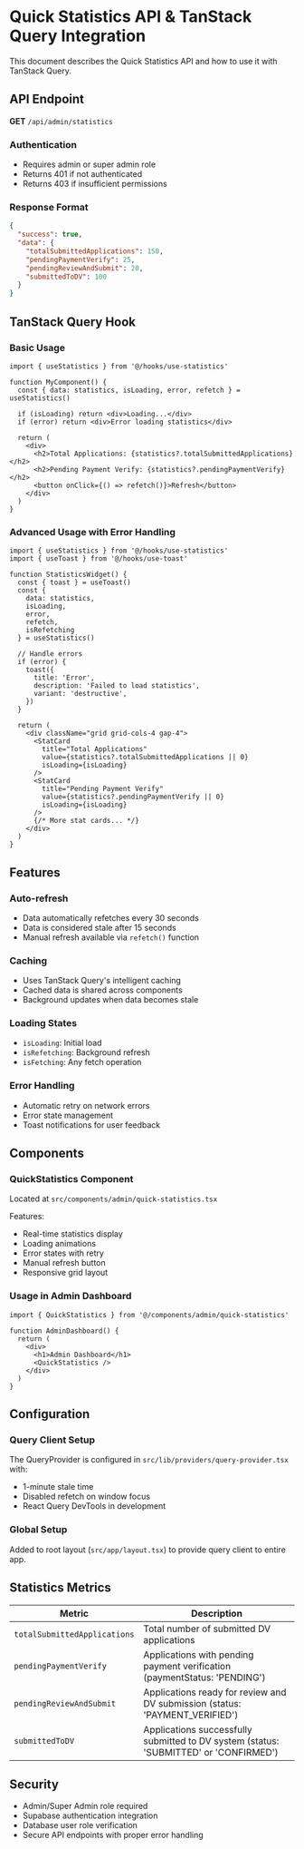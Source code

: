# Quick Statistics API & TanStack Query Integration

This document describes the Quick Statistics API and how to use it with TanStack Query.

## API Endpoint

**GET** `/api/admin/statistics`

### Authentication
- Requires admin or super admin role
- Returns 401 if not authenticated
- Returns 403 if insufficient permissions

### Response Format
```json
{
  "success": true,
  "data": {
    "totalSubmittedApplications": 150,
    "pendingPaymentVerify": 25,
    "pendingReviewAndSubmit": 20,
    "submittedToDV": 100
  }
}
```

## TanStack Query Hook

### Basic Usage

```tsx
import { useStatistics } from '@/hooks/use-statistics'

function MyComponent() {
  const { data: statistics, isLoading, error, refetch } = useStatistics()

  if (isLoading) return <div>Loading...</div>
  if (error) return <div>Error loading statistics</div>

  return (
    <div>
      <h2>Total Applications: {statistics?.totalSubmittedApplications}</h2>
      <h2>Pending Payment Verify: {statistics?.pendingPaymentVerify}</h2>
      <button onClick={() => refetch()}>Refresh</button>
    </div>
  )
}
```

### Advanced Usage with Error Handling

```tsx
import { useStatistics } from '@/hooks/use-statistics'
import { useToast } from '@/hooks/use-toast'

function StatisticsWidget() {
  const { toast } = useToast()
  const { 
    data: statistics, 
    isLoading, 
    error, 
    refetch, 
    isRefetching 
  } = useStatistics()

  // Handle errors
  if (error) {
    toast({
      title: 'Error',
      description: 'Failed to load statistics',
      variant: 'destructive',
    })
  }

  return (
    <div className="grid grid-cols-4 gap-4">
      <StatCard 
        title="Total Applications"
        value={statistics?.totalSubmittedApplications || 0}
        isLoading={isLoading}
      />
      <StatCard 
        title="Pending Payment Verify"
        value={statistics?.pendingPaymentVerify || 0}
        isLoading={isLoading}
      />
      {/* More stat cards... */}
    </div>
  )
}
```

## Features

### Auto-refresh
- Data automatically refetches every 30 seconds
- Data is considered stale after 15 seconds
- Manual refresh available via `refetch()` function

### Caching
- Uses TanStack Query's intelligent caching
- Cached data is shared across components
- Background updates when data becomes stale

### Loading States
- `isLoading`: Initial load
- `isRefetching`: Background refresh
- `isFetching`: Any fetch operation

### Error Handling
- Automatic retry on network errors
- Error state management
- Toast notifications for user feedback

## Components

### QuickStatistics Component
Located at `src/components/admin/quick-statistics.tsx`

Features:
- Real-time statistics display
- Loading animations
- Error states with retry
- Manual refresh button
- Responsive grid layout

### Usage in Admin Dashboard
```tsx
import { QuickStatistics } from '@/components/admin/quick-statistics'

function AdminDashboard() {
  return (
    <div>
      <h1>Admin Dashboard</h1>
      <QuickStatistics />
    </div>
  )
}
```

## Configuration

### Query Client Setup
The QueryProvider is configured in `src/lib/providers/query-provider.tsx` with:
- 1-minute stale time
- Disabled refetch on window focus
- React Query DevTools in development

### Global Setup
Added to root layout (`src/app/layout.tsx`) to provide query client to entire app.

## Statistics Metrics

| Metric | Description |
|--------|-------------|
| `totalSubmittedApplications` | Total number of submitted DV applications |
| `pendingPaymentVerify` | Applications with pending payment verification (paymentStatus: 'PENDING') |
| `pendingReviewAndSubmit` | Applications ready for review and DV submission (status: 'PAYMENT_VERIFIED') |
| `submittedToDV` | Applications successfully submitted to DV system (status: 'SUBMITTED' or 'CONFIRMED') |

## Security

- Admin/Super Admin role required
- Supabase authentication integration
- Database user role verification
- Secure API endpoints with proper error handling